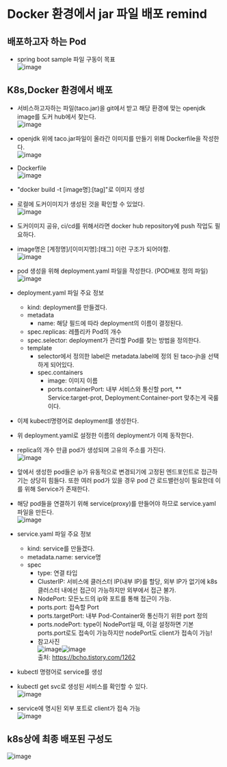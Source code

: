 # Docker 환경에서 jar 파일 배포 remind

## 배포하고자 하는 Pod
- spring boot sample 파일 구동이 목표<br/>
  ![image](https://user-images.githubusercontent.com/38865267/133012516-097419d2-68c9-43e7-8d50-795110bf9322.png)


## K8s,Docker 환경에서 배포
- 서비스하고자하는 파일(taco.jar)을 git에서 받고 해당 환경에 맞는 openjdk image를 도커 hub에서 찾는다.<br/>
 ![image](https://user-images.githubusercontent.com/38865267/133013745-26302e27-b8dc-4b0e-a7a8-899b04edf391.png)

- openjdk 위에 taco.jar파일이 올라간 이미지를 만들기 위해 Dockerfile을 작성한다. <br/>
 ![image](https://user-images.githubusercontent.com/38865267/133014199-e5cbe084-7a4c-4bd5-a373-2b5e0803d3ae.png)
- Dockerfile <br/>
  ![image](https://user-images.githubusercontent.com/38865267/133015319-a37a735c-efc1-42c3-be29-bc59bd7930bc.png)

- "docker build -t [image명]:[tag]"로 이미지 생성
- 로컬에 도커이미지가 생성된 것을 확인할 수 있었다. <br/>
  ![image](https://user-images.githubusercontent.com/38865267/133026514-7641dfa2-7fad-4aff-a66e-574dfb371390.png)

- 도커이미지 공유, ci/cd를 위해서라면 docker hub repository에 push 작업도 필요하다. 
- image명은 [계정명]/[이미지명]:[태그] 이런 구조가 되어야함. <br/>
 ![image](https://user-images.githubusercontent.com/38865267/133027100-6d4fddaa-9505-47ce-becc-72b5110427cb.png)

- pod 생성을 위해 deployment.yaml 파일을 작성한다. (POD배포 정의 파일) <br/>
 ![image](https://user-images.githubusercontent.com/38865267/133028824-f52cddde-5ebf-42c9-bca8-f029898f24f8.png)
- deployment.yaml 파일 주요 정보
  - kind: deployment를 만들겠다.
  - metadata
    - name: 해당 필드에 따라 deployment의 이름이 결정된다.
  - spec.replicas: 레플리카 Pod의 개수
  - spec.selector: deployment가 관리할 Pod를 찾는 방법을 정의한다. 
  - template
    - selector에서 정의한 label은 metadata.label에 정의 된 taco-jh을 선택하게 되어있다.
    - spec.containers
      - image: 이미지 이름
      - ports.containerPort: 내부 서비스와 통신할 port, ** Service:target-prot, Deployment:Container-port 맞추는게 국룰이다.

- 이제 kubectl명령어로 deployment를 생성한다.
- 위 deployment.yaml로 설정한 이름의 deployment가 이제 동작한다.
- replica의 개수 만큼 pod가 생성되며 고유의 주소를 가진다. <br/>
 ![image](https://user-images.githubusercontent.com/38865267/133038746-4bbd8d23-194c-4d20-b917-a93f697a10c1.png)

- 앞에서 생성한 pod들은 ip가 유동적으로 변경되기에 고정된 엔드포인트로 접근하기는 상당히 힘들다. 또한 여러 pod가 있을 경우 pod 간 로드밸런싱이 필요한데 이를 위해 Service가 존재한다.
- 해당 pod들을 연결하기 위해 service(proxy)를 만들어야 하므로 service.yaml 파일을 만든다.<br/>
 ![image](https://user-images.githubusercontent.com/38865267/133039304-72197f72-3008-4d45-89b7-dc52e2f6ae98.png)

- service.yaml 파일 주요 정보
  - kind: service를 만들겠다.
  - metadata.name: service명
  - spec
    - type: 연결 타입 
     - ClusterIP: 서비스에 클러스터 IP(내부 IP)를 할당, 외부 IP가 없기에 k8s 클러스터 내에선 접근이 가능하지만 외부에서 접근 불가.
    - NodePort: 모든노드의 ip와 포트를 통해 접근이 가능.
    - ports.port: 접속할 Port
    - ports.targetPort: 내부 Pod-Container와 통신하기 위한 port 정의
    - ports.nodePort: type이 NodePort일 때, 이걸 설정하면 기본 ports.port로도 접속이 가능하지만 nodePort도 client가 접속이 가능! 
     - 참고사진 <br/>
      ![image](https://user-images.githubusercontent.com/38865267/133043284-168078d8-081b-4cf6-be86-3e464bb14297.png)![image](https://user-images.githubusercontent.com/38865267/133043684-cd2e667a-8c53-49f8-a762-08ca68875e0d.png) <br/>
      출처: https://bcho.tistory.com/1262
- kubectl 명령어로 service를 생성
- kubectl get svc로 생성된 서비스를 확인할 수 있다. <br> ![image](https://user-images.githubusercontent.com/38865267/133047583-b5b50337-43ec-41de-9cab-d971782c31f5.png)
- service에 명시된 외부 포트로 client가 접속 가능
  <br>![image](https://user-images.githubusercontent.com/38865267/133045225-a9ef82fe-3ac1-4da4-ac8c-114cd7008659.png)
  

  
## k8s상에 최종 배포된 구성도
![image](https://user-images.githubusercontent.com/38865267/133048080-6eba6f4d-43b5-4e1f-8d4d-8c3ab1c1470d.png)
